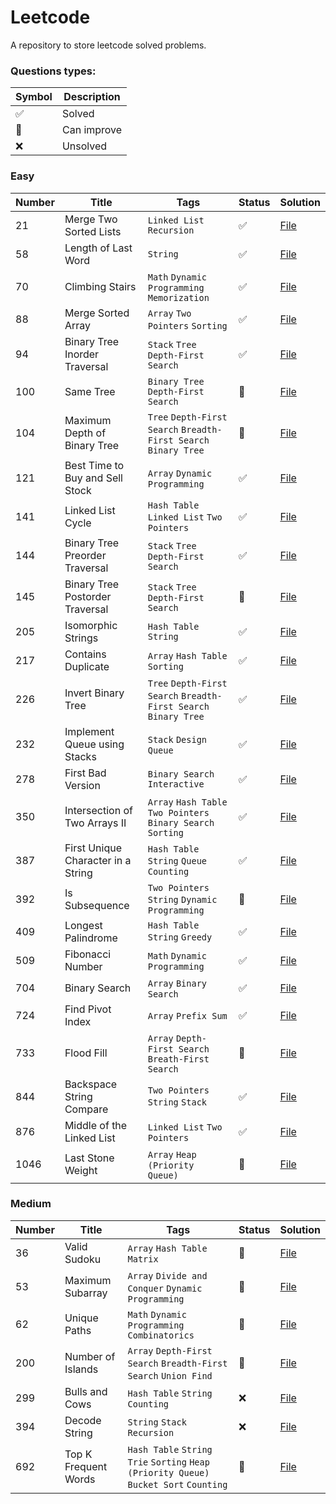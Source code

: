 # Leetcode

A repository to store leetcode solved problems.

### Questions types: 

| Symbol              | Description |
|---------------------|-------------|
| :white_check_mark:  | Solved      |
| :construction:      | Can improve |
| :x:                 | Unsolved    |

### Easy

| Number | Title                              | Tags                                                             | Status             | Solution                                                                                                               |
|--------|------------------------------------|------------------------------------------------------------------|--------------------|------------------------------------------------------------------------------------------------------------------------|
| 21     | Merge Two Sorted Lists             | `Linked List` `Recursion`                                        | :white_check_mark: | [File](https://github.com/johnazedo/interview-questions/blob/golang/leetcode/easy/merge_two_sorted_lists.go)             | 
| 58     | Length of Last Word                | `String`                                                         | :white_check_mark: | [File](https://github.com/johnazedo/interview-questions/blob/golang/leetcode/easy/length_of_last_word.go)                |
| 70     | Climbing Stairs                    | `Math` `Dynamic Programming` `Memorization`                      | :white_check_mark: | [File](https://github.com/johnazedo/interview-questions/blob/golang/leetcode/easy/climbing_stairs.go)                    |
| 88     | Merge Sorted Array                 | `Array` `Two Pointers` `Sorting`                                 | :white_check_mark: | [File](https://github.com/johnazedo/interview-questions/blob/golang/leetcode/easy/merge_sorted_array.go)                 |
| 94     | Binary Tree Inorder Traversal      | `Stack` `Tree` `Depth-First Search`                              | :white_check_mark: | [File](https://github.com/johnazedo/interview-questions/blob/golang/leetcode/easy/binary_tree_inorder_traversal.go)      |
| 100    | Same Tree                          | `Binary Tree` `Depth-First Search`                               | :construction:     | [File](https://github.com/johnazedo/interview-questions/blob/golang/leetcode/easy/same_tree.go)                          |
| 104    | Maximum Depth of Binary Tree       | `Tree` `Depth-First Search` `Breadth-First Search` `Binary Tree` | :construction:     | [File](https://github.com/johnazedo/interview-questions/blob/golang/leetcode/easy/maximun_depth_of_binary_tree.go)       |
| 121    | Best Time to Buy and Sell Stock    | `Array` `Dynamic Programming`                                    | :white_check_mark: | [File](https://github.com/johnazedo/interview-questions/blob/golang/leetcode/easy/best_time_to_buy_and_sell_stock.go)    |
| 141    | Linked List Cycle                  | `Hash Table` `Linked List` `Two Pointers`                        | :white_check_mark: | [File](https://github.com/johnazedo/interview-questions/blob/golang/leetcode/easy/linked_list_cycle.go)                  |
| 144    | Binary Tree Preorder Traversal     | `Stack` `Tree` `Depth-First Search`                              | :white_check_mark: | [File](https://github.com/johnazedo/interview-questions/blob/golang/leetcode/easy/binary_tree_preorder_traversal.go)     |
| 145    | Binary Tree Postorder Traversal    | `Stack` `Tree` `Depth-First Search`                              | :construction:     | [File](https://github.com/johnazedo/interview-questions/blob/golang/leetcode/easy/binary_tree_postorder_traversal.go)    |
| 205    | Isomorphic Strings                 | `Hash Table` `String`                                            | :white_check_mark: | [File](https://github.com/johnazedo/interview-questions/blob/golang/leetcode/easy/isomorphic_strings.go)                 |
| 217    | Contains Duplicate                 | `Array` `Hash Table` `Sorting`                                   | :white_check_mark: | [File](https://github.com/johnazedo/interview-questions/blob/golang/leetcode/easy/contains_duplicate.go)                 |
| 226    | Invert Binary Tree                 | `Tree` `Depth-First Search` `Breadth-First Search` `Binary Tree` | :white_check_mark: | [File](https://github.com/johnazedo/interview-questions/blob/golang/leetcode/easy/invert_binary_tree.go)                 |
| 232    | Implement Queue using Stacks       | `Stack` `Design` `Queue`                                         | :white_check_mark: | [File](https://github.com/johnazedo/interview-questions/blob/golang/leetcode/easy/implement_queue_using_stacks.go)       |
| 278    | First Bad Version                  | `Binary Search` `Interactive`                                    | :white_check_mark: | [File](https://github.com/johnazedo/interview-questions/blob/golang/leetcode/easy/first_bad_version.go)                  |
| 350    | Intersection of Two Arrays II      | `Array` `Hash Table` `Two Pointers` `Binary Search` `Sorting`    | :white_check_mark: | [File](https://github.com/johnazedo/interview-questions/blob/golang/leetcode/easy/intersection_of_two_arrays_two.go)     |
| 387    | First Unique Character in a String | `Hash Table` `String` `Queue` `Counting`                         | :white_check_mark: | [File](https://github.com/johnazedo/interview-questions/blob/golang/leetcode/easy/first_unique_character_in_a_string.go) |
| 392    | Is Subsequence                     | `Two Pointers` `String` `Dynamic Programming`                    | :construction:     | [File](https://github.com/johnazedo/interview-questions/blob/golang/leetcode/easy/is_subsequence.go)                     |
| 409    | Longest Palindrome                 | `Hash Table` `String` `Greedy`                                   | :white_check_mark: | [File](https://github.com/johnazedo/interview-questions/blob/golang/leetcode/easy/longest_palindrome.go)                 |
| 509    | Fibonacci Number                   | `Math` `Dynamic Programming`                                     | :white_check_mark: | [File](https://github.com/johnazedo/interview-questions/blob/golang/leetcode/easy/fibonacci_number.go)                   |
| 704    | Binary Search                      | `Array` `Binary Search`                                          | :white_check_mark: | [File](https://github.com/johnazedo/interview-questions/blob/golang/leetcode/easy/binary_search.go)                      |
| 724    | Find Pivot Index                   | `Array` `Prefix Sum`                                             | :white_check_mark: | [File](https://github.com/johnazedo/interview-questions/blob/golang/leetcode/easy/find_pivot_index.go)                   |
| 733    | Flood Fill                         | `Array` `Depth-First Search` `Breath-First Search`               | :construction:     | [File](https://github.com/johnazedo/interview-questions/blob/golang/leetcode/easy/flood_fill.go)                         |
| 844    | Backspace String Compare           | `Two Pointers` `String` `Stack`                                  | :white_check_mark: | [File](https://github.com/johnazedo/interview-questions/blob/golang/leetcode/easy/backspace_string_compare.go)           |
| 876    | Middle of the Linked List          | `Linked List` `Two Pointers`                                     | :white_check_mark: | [File](https://github.com/johnazedo/interview-questions/blob/golang/leetcode/easy/middle_of_the_linked_list.go)          |
| 1046   | Last Stone Weight                  | `Array` `Heap (Priority Queue)`                                  | :construction:     | [File](https://github.com/johnazedo/interview-questions/blob/golang/leetcode/easy/last_stone_weight.go)                  |

### Medium

| Number | Title                | Tags                                                                                    | Status         | Solution                                                                                                   |
|--------|----------------------|-----------------------------------------------------------------------------------------|----------------|------------------------------------------------------------------------------------------------------------|
| 36     | Valid Sudoku         | `Array` `Hash Table` `Matrix`                                                           | :construction: | [File](https://github.com/johnazedo/interview-questions/blob/golang/leetcode/medium/valid_sudoku.go)         |
| 53     | Maximum Subarray     | `Array` `Divide and Conquer` `Dynamic Programming`                                      | :construction: | [File](https://github.com/johnazedo/interview-questions/blob/golang/leetcode/medium/maximum_subarray.go)     | 
| 62     | Unique Paths         | `Math` `Dynamic Programming` `Combinatorics`                                            | :construction: | [File](https://github.com/johnazedo/interview-questions/blob/golang/leetcode/medium/unique_paths.go)         |
| 200    | Number of Islands    | `Array` `Depth-First Search` `Breadth-First Search` `Union Find`                        | :construction: | [File](https://github.com/johnazedo/interview-questions/blob/golang/leetcode/medium/number_of_islands.go)    |
| 299    | Bulls and Cows       | `Hash Table` `String` `Counting`                                                        | :x:            | [File](https://github.com/johnazedo/interview-questions/blob/golang/leetcode/medium/bulls_and_cows.go)       |
| 394    | Decode String        | `String` `Stack` `Recursion`                                                            | :x:            | [File](https://github.com/johnazedo/interview-questions/blob/golang/leetcode/medium/decode_string.go)        |
| 692    | Top K Frequent Words | `Hash Table` `String` `Trie` `Sorting` `Heap (Priority Queue)` `Bucket Sort` `Counting` | :construction: | [File](https://github.com/johnazedo/interview-questions/blob/golang/leetcode/medium/top_k_frequent_words.go) |
